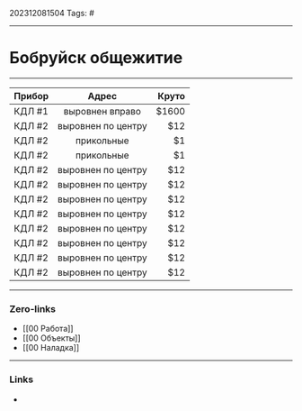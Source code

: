202312081504
Tags: #

---
# Бобруйск общежитие	
--------


| Прибор  | Адрес              | Круто |
| --------|:------------------:| -----:|
| КДЛ #1  | выровнен вправо    | $1600 |
| КДЛ #2  | выровнен по центру |   $12 |
| КДЛ #2  | прикольные         |    $1 |
| КДЛ #2  | прикольные         |    $1 |
| КДЛ #2  | выровнен по центру |   $12 |
| КДЛ #2  | выровнен по центру |   $12 |
| КДЛ #2  | выровнен по центру |   $12 |
| КДЛ #2  | выровнен по центру |   $12 |
| КДЛ #2  | выровнен по центру |   $12 |
| КДЛ #2  | выровнен по центру |   $12 |
| КДЛ #2  | выровнен по центру |   $12 |
| КДЛ #2  | выровнен по центру |   $12 |

---
### Zero-links

- [[00 Работа]]
- [[00 Объекты]]
- [[00 Наладка]]

---
### Links

-